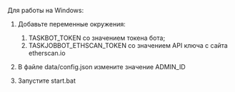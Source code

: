 Для работы на Windows:

1. Добавьте переменные окружения:
	1) TASKBOT_TOKEN со значением токена бота;
	2) TASKJOBBOT_ETHSCAN_TOKEN со значением API ключа с сайта etherscan.io

2. В файле data/config.json измените значение ADMIN_ID 

3. Запустите start.bat